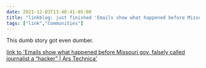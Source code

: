 ```yaml
---
date: 2021-12-03T13:40:41-05:00
title: "linkblog: just finished 'Emails show what happened before Missouri gov. falsely called journalist a “hacker” | Ars Technica'"
tags: ["link","Communities"]
---
```

This dumb story got even dumber.
 
[link to 'Emails show what happened before Missouri gov. falsely called journalist a “hacker” | Ars Technica'](https://arstechnica.com/tech-policy/2021/12/missouri-planned-to-thank-security-journalist-before-governor-called-him-a-hacker/)
